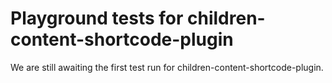 # Playground tests for children-content-shortcode-plugin
We are still awaiting the first test run for children-content-shortcode-plugin.

